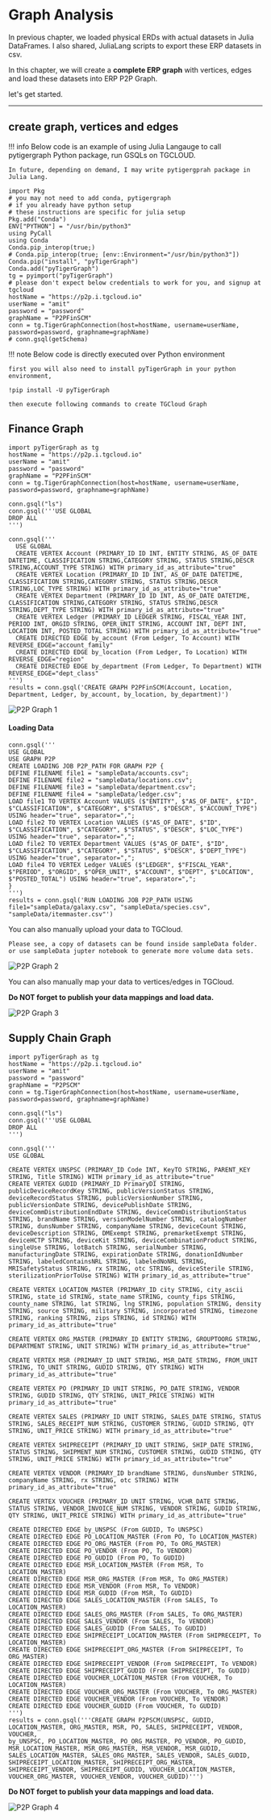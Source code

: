 # Graph Analysis

In previous chapter, we loaded physical ERDs with actual datasets in Julia DataFrames.
I also shared, JuliaLang scripts to export these ERP datasets in csv.

In this chapter, we will create a **complete ERP graph** with vertices, edges and load these datasets into ERP P2P Graph.

let's get started.

---

## create graph, vertices and edges

!!! info
    Below code is an example of using Julia Langauge to call pytigergraph Python package, run GSQLs on TGCLOUD.

    In future, depending on demand, I may write pytigergprah package in Julia Lang.

```@example
import Pkg
# you may not need to add conda, pytigergraph
# if you already have python setup
# these instructions are specific for julia setup
Pkg.add("Conda")
ENV["PYTHON"] = "/usr/bin/python3"
using PyCall
using Conda
Conda.pip_interop(true;)
# Conda.pip_interop(true; [env::Environment="/usr/bin/python3"])
Conda.pip("install", "pyTigerGraph")
Conda.add("pyTigerGraph")
tg = pyimport("pyTigerGraph")
# please don't expect below credentials to work for you, and signup at tgcloud
hostName = "https://p2p.i.tgcloud.io"
userName = "amit"
password = "password"
graphName = "P2PFinSCM"
conn = tg.TigerGraphConnection(host=hostName, username=userName, password=password, graphname=graphName)
# conn.gsql(getSchema)
```

!!! note
    Below code is directly executed over Python environment
    
    first you will also need to install pyTigerGraph in your python environment,

    !pip install -U pyTigerGraph
    
    then execute following commands to create TGCloud Graph

## Finance Graph

```@python
import pyTigerGraph as tg
hostName = "https://p2p.i.tgcloud.io"
userName = "amit"
password = "password"
graphName = "P2PFinSCM"
conn = tg.TigerGraphConnection(host=hostName, username=userName, password=password, graphname=graphName)

conn.gsql("ls")
conn.gsql('''USE GLOBAL
DROP ALL
''')

conn.gsql('''
  USE GLOBAL
  CREATE VERTEX Account (PRIMARY_ID ID INT, ENTITY STRING, AS_OF_DATE DATETIME, CLASSIFICATION STRING,CATEGORY STRING, STATUS STRING,DESCR STRING,ACCOUNT_TYPE STRING) WITH primary_id_as_attribute="true"
  CREATE VERTEX Location (PRIMARY_ID ID INT, AS_OF_DATE DATETIME, CLASSIFICATION STRING,CATEGORY STRING, STATUS STRING,DESCR STRING,LOC_TYPE STRING) WITH primary_id_as_attribute="true"
  CREATE VERTEX Department (PRIMARY_ID ID INT, AS_OF_DATE DATETIME, CLASSIFICATION STRING,CATEGORY STRING, STATUS STRING,DESCR STRING,DEPT_TYPE STRING) WITH primary_id_as_attribute="true"
  CREATE VERTEX Ledger (PRIMARY_ID LEDGER STRING, FISCAL_YEAR INT, PERIOD INT, ORGID STRING, OPER_UNIT STRING, ACCOUNT INT, DEPT INT, LOCATION INT, POSTED_TOTAL STRING) WITH primary_id_as_attribute="true"
  CREATE DIRECTED EDGE by_account (From Ledger, To Account) WITH REVERSE_EDGE="account_family"
  CREATE DIRECTED EDGE by_location (From Ledger, To Location) WITH REVERSE_EDGE="region"
  CREATE DIRECTED EDGE by_department (From Ledger, To Department) WITH REVERSE_EDGE="dept_class"
''')
results = conn.gsql('CREATE GRAPH P2PFinSCM(Account, Location, Department, Ledger, by_account, by_location, by_department)')
```

![P2P Graph 1](https://github.com/AmitXShukla/P2P.ai/blob/main/docs/assets/images/graphp2p1.png?raw=true)
    
#### Loading Data

```example
conn.gsql('''
USE GLOBAL
USE GRAPH P2P
CREATE LOADING JOB P2P_PATH FOR GRAPH P2P {
DEFINE FILENAME file1 = "sampleData/accounts.csv";
DEFINE FILENAME file2 = "sampleData/locations.csv";
DEFINE FILENAME file3 = "sampleData/department.csv";
DEFINE FILENAME file4 = "sampleData/ledger.csv";
LOAD file1 TO VERTEX Account VALUES ($"ENTITY", $"AS_OF_DATE", $"ID", $"CLASSIFICATION", $"CATEGORY", $"STATUS", $"DESCR", $"ACCOUNT_TYPE") USING header="true", separator=",";
LOAD file2 TO VERTEX Location VALUES ($"AS_OF_DATE", $"ID", $"CLASSIFICATION", $"CATEGORY", $"STATUS", $"DESCR", $"LOC_TYPE") USING header="true", separator=",";
LOAD file2 TO VERTEX Department VALUES ($"AS_OF_DATE", $"ID", $"CLASSIFICATION", $"CATEGORY", $"STATUS", $"DESCR", $"DEPT_TYPE") USING header="true", separator=",";
LOAD file4 TO VERTEX Ledger VALUES ($"LEDGER", $"FISCAL_YEAR", $"PERIOD", $"ORGID", $"OPER_UNIT", $"ACCOUNT", $"DEPT", $"LOCATION", $"POSTED_TOTAL") USING header="true", separator=",";
}
''')
results = conn.gsql('RUN LOADING JOB P2P_PATH USING file1="sampleData/galaxy.csv", "sampleData/species.csv", "sampleData/itemmaster.csv"')
```

You can also manually upload your data to TGCloud.

    Please see, a copy of datasets can be found inside sampleData folder. or use sampleData jupter notebook to generate more volume data sets.

![P2P Graph 2](https://github.com/AmitXShukla/P2P.ai/blob/main/docs/assets/images/graphp2p2.png?raw=true)

You can also manually map your data to vertices/edges in TGCloud.

**Do NOT forget to publish your data mappings and load data.**

![P2P Graph 3](https://github.com/AmitXShukla/P2P.ai/blob/main/docs/assets/images/graphp2p3.png?raw=true)

## Supply Chain Graph

```@python
import pyTigerGraph as tg
hostName = "https://p2p.i.tgcloud.io"
userName = "amit"
password = "password"
graphName = "P2PSCM"
conn = tg.TigerGraphConnection(host=hostName, username=userName, password=password, graphname=graphName)

conn.gsql("ls")
conn.gsql('''USE GLOBAL
DROP ALL
''')

conn.gsql('''
USE GLOBAL

CREATE VERTEX UNSPSC (PRIMARY_ID Code INT, KeyTO STRING, PARENT_KEY STRING, Title STRING) WITH primary_id_as_attribute="true"
CREATE VERTEX GUDID (PRIMARY_ID PrimaryDI STRING, publicDeviceRecordKey STRING, publicVersionStatus STRING, deviceRecordStatus STRING, publicVersionNumber STRING, publicVersionDate STRING, devicePublishDate STRING, deviceCommDistributionEndDate STRING, deviceCommDistributionStatus STRING, brandName STRING, versionModelNumber STRING, catalogNumber STRING, dunsNumber STRING, companyName STRING, deviceCount STRING, deviceDescription STRING, DMExempt STRING, premarketExempt STRING, deviceHCTP STRING, deviceKit STRING, deviceCombinationProduct STRING, singleUse STRING, lotBatch STRING, serialNumber STRING, manufacturingDate STRING, expirationDate STRING, donationIdNumber STRING, labeledContainsNRL STRING, labeledNoNRL STRING, MRISafetyStatus STRING, rx STRING, otc STRING, deviceSterile STRING, sterilizationPriorToUse STRING) WITH primary_id_as_attribute="true"

CREATE VERTEX LOCATION_MASTER (PRIMARY_ID city STRING, city_ascii STRING, state_id STRING, state_name STRING, county_fips STRING, county_name STRING, lat STRING, lng STRING, population STRING, density STRING, source STRING, military STRING, incorporated STRING, timezone STRING, ranking STRING, zips STRING, id STRING) WITH primary_id_as_attribute="true"

CREATE VERTEX ORG_MASTER (PRIMARY_ID ENTITY STRING, GROUPTOORG STRING, DEPARTMENT STRING, UNIT STRING) WITH primary_id_as_attribute="true"

CREATE VERTEX MSR (PRIMARY_ID UNIT STRING, MSR_DATE STRING, FROM_UNIT STRING, TO_UNIT STRING, GUDID STRING, QTY STRING) WITH primary_id_as_attribute="true"

CREATE VERTEX PO (PRIMARY_ID UNIT STRING, PO_DATE STRING, VENDOR STRING, GUDID STRING, QTY STRING, UNIT_PRICE STRING) WITH primary_id_as_attribute="true"

CREATE VERTEX SALES (PRIMARY_ID UNIT STRING, SALES_DATE STRING, STATUS STRING, SALES_RECEIPT_NUM STRING, CUSTOMER STRING, GUDID STRING, QTY STRING, UNIT_PRICE STRING) WITH primary_id_as_attribute="true"

CREATE VERTEX SHIPRECEIPT (PRIMARY_ID UNIT STRING, SHIP_DATE STRING, STATUS STRING, SHIPMENT_NUM STRING, CUSTOMER STRING, GUDID STRING, QTY STRING, UNIT_PRICE STRING) WITH primary_id_as_attribute="true"

CREATE VERTEX VENDOR (PRIMARY_ID brandName STRING, dunsNumber STRING, companyName STRING, rx STRING, otc STRING) WITH primary_id_as_attribute="true"

CREATE VERTEX VOUCHER (PRIMARY_ID UNIT STRING, VCHR_DATE STRING, STATUS STRING, VENDOR_INVOICE_NUM STRING, VENDOR STRING, GUDID STRING, QTY STRING, UNIT_PRICE STRING) WITH primary_id_as_attribute="true"

CREATE DIRECTED EDGE by_UNSPSC (From GUDID, To UNSPSC)
CREATE DIRECTED EDGE PO_LOCATION_MASTER (From PO, To LOCATION_MASTER)
CREATE DIRECTED EDGE PO_ORG_MASTER (From PO, To ORG_MASTER)
CREATE DIRECTED EDGE PO_VENDOR (From PO, To VENDOR)
CREATE DIRECTED EDGE PO_GUDID (From PO, To GUDID)
CREATE DIRECTED EDGE MSR_LOCATION_MASTER (From MSR, To LOCATION_MASTER)
CREATE DIRECTED EDGE MSR_ORG_MASTER (From MSR, To ORG_MASTER)
CREATE DIRECTED EDGE MSR_VENDOR (From MSR, To VENDOR)
CREATE DIRECTED EDGE MSR_GUDID (From MSR, To GUDID)
CREATE DIRECTED EDGE SALES_LOCATION_MASTER (From SALES, To LOCATION_MASTER)
CREATE DIRECTED EDGE SALES_ORG_MASTER (From SALES, To ORG_MASTER)
CREATE DIRECTED EDGE SALES_VENDOR (From SALES, To VENDOR)
CREATE DIRECTED EDGE SALES_GUDID (From SALES, To GUDID)
CREATE DIRECTED EDGE SHIPRECEIPT_LOCATION_MASTER (From SHIPRECEIPT, To LOCATION_MASTER)
CREATE DIRECTED EDGE SHIPRECEIPT_ORG_MASTER (From SHIPRECEIPT, To ORG_MASTER)
CREATE DIRECTED EDGE SHIPRECEIPT_VENDOR (From SHIPRECEIPT, To VENDOR)
CREATE DIRECTED EDGE SHIPRECEIPT_GUDID (From SHIPRECEIPT, To GUDID)
CREATE DIRECTED EDGE VOUCHER_LOCATION_MASTER (From VOUCHER, To LOCATION_MASTER)
CREATE DIRECTED EDGE VOUCHER_ORG_MASTER (From VOUCHER, To ORG_MASTER)
CREATE DIRECTED EDGE VOUCHER_VENDOR (From VOUCHER, To VENDOR)
CREATE DIRECTED EDGE VOUCHER_GUDID (From VOUCHER, To GUDID)
''')
results = conn.gsql('''CREATE GRAPH P2PSCM(UNSPSC, GUDID, LOCATION_MASTER, ORG_MASTER, MSR, PO, SALES, SHIPRECEIPT, VENDOR, VOUCHER, 
by_UNSPSC, PO_LOCATION_MASTER, PO_ORG_MASTER, PO_VENDOR, PO_GUDID, MSR_LOCATION_MASTER, MSR_ORG_MASTER, MSR_VENDOR, MSR_GUDID, SALES_LOCATION_MASTER, SALES_ORG_MASTER, SALES_VENDOR, SALES_GUDID, SHIPRECEIPT_LOCATION_MASTER, SHIPRECEIPT_ORG_MASTER, SHIPRECEIPT_VENDOR, SHIPRECEIPT_GUDID, VOUCHER_LOCATION_MASTER, VOUCHER_ORG_MASTER, VOUCHER_VENDOR, VOUCHER_GUDID)''')
```

**Do NOT forget to publish your data mappings and load data.**

![P2P Graph 4](https://github.com/AmitXShukla/P2P.ai/blob/main/docs/assets/images/graphp2p4.png?raw=true)
